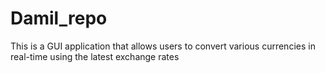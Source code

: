 # Damil_repo
This is a GUI application that allows users to convert various currencies in real-time using the latest exchange rates
